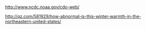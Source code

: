 http://www.ncdc.noaa.gov/cdo-web/

http://qz.com/581929/how-abnormal-is-this-winter-warmth-in-the-northeastern-united-states/